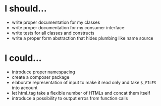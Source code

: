 # I should...

* write proper documentation for my classes
* write proper documentation for my consumer interface
* write tests for all classes and constructs
* write a proper form abstraction that hides plumbing like name source

# I could...

* introduce proper namespacing
* create a composer package
* elaborate representation of input to make it read only and take `$_FILES` into
  account
* let html_tag take a flexible number of HTMLs and concat them itself
* introduce a possibility to output erros from function calls
